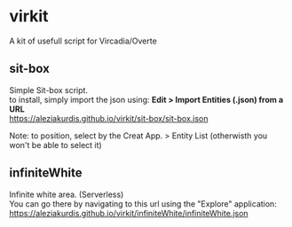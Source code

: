 # virkit
A kit of usefull script for Vircadia/Overte
  
## sit-box
Simple Sit-box script.  
to install, simply import the json using: **Edit > Import Entities (.json) from a URL**  
https://aleziakurdis.github.io/virkit/sit-box/sit-box.json  
  
  Note: to position, select by the Creat App. > Entity List (otherwisth you won't be able to select it)  
    
## infiniteWhite  
Infinite white area. (Serverless)  
You can go there by navigating to this url using the "Explore" application:  
https://aleziakurdis.github.io/virkit/infiniteWhite/infiniteWhite.json
